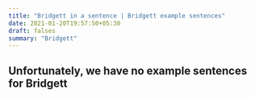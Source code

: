 ```yaml
---
title: "Bridgett in a sentence | Bridgett example sentences"
date: 2021-01-20T19:57:50+05:30
draft: falses
summary: "Bridgett"
---
```

## Unfortunately, we have no example sentences for Bridgett                 
